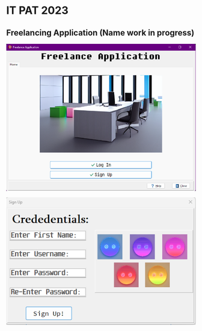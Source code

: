 # IT PAT 2023

## Freelancing Application (Name work in progress)

![Home Page](./PAT2023_Fase2_JonesGustav/images/demo/Home%20Page.png)

![Sign In](./PAT2023_Fase2_JonesGustav/images/demo/Sign%20In.png)